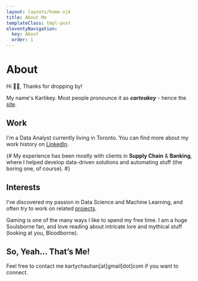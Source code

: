 ```yaml
---
layout: layouts/home.njk
title: About Me
templateClass: tmpl-post
eleventyNavigation:
  key: About
  order: 1
---
```

<h1>About</h1>
Hi 👋🏼, Thanks for dropping by!

My name's Kartikey. Most people pronounce it as **_carteakey_** - hence the [site](https://carteakey.dev).

## Work
I'm a Data Analyst currently living in Toronto. You can find more about my work history on [LinkedIn](https://www.linkedin.com/in/kartikeychauhan).

{# My experience has been mostly with clients in **Supply Chain** & **Banking**, where I helped develop data-driven solutions and automating stuff (the boring one, of course). #}

## Interests 

I’ve discovered my passion in Data Science and Machine Learning, and often try to work on related [projects](https://github.com/carteakey). 

Gaming is one of the many ways I like to spend my free time. I am a huge Soulsborne fan, and love reading about intricate lore and mythical stuff (looking at you, Bloodborne).

## So, Yeah… That’s Me!
Feel free to contact me kartychauhan[at]gmail[dot]com if you want to connect.
